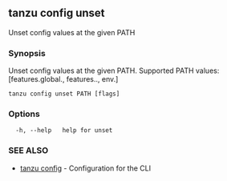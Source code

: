 ## tanzu config unset

Unset config values at the given PATH

### Synopsis

Unset config values at the given PATH. Supported PATH values: [features.global.<feature>, features.<plugin>.<feature>, env.<variable>]

```
tanzu config unset PATH [flags]
```

### Options

```
  -h, --help   help for unset
```

### SEE ALSO

* [tanzu config](tanzu_config.md)	 - Configuration for the CLI

